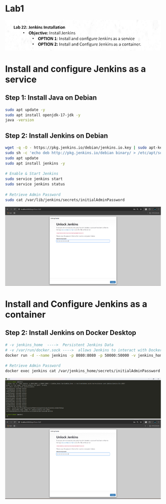 # Lab1
![Architecture](./assets/Lab1.png)

# Install and configure Jenkins as a service

## Step 1:  Install Java on Debian
```bash
sudo apt update -y
sudo apt install openjdk-17-jdk -y
java -version
```

## Step 2:  Install Jenkins on Debian
```bash
wget -q -O - https://pkg.jenkins.io/debian/jenkins.io.key | sudo apt-key add -
sudo sh -c 'echo deb http://pkg.jenkins.io/debian binary/ > /etc/apt/sources.list.d/jenkins.list'
sudo apt update
sudo apt install jenkins -y

# Enable & Start Jenkins
sudo service jenkins start
sudo service jenkins status

# Retrieve Admin Password
sudo cat /var/lib/jenkins/secrets/initialAdminPassword
```
![Architecture](./assets/Installing-Jenkins-as-a-Service.png)



# Install and Configure Jenkins as a container

## Step 2:  Install Jenkins on Docker Desktop
```bash
# -v jenkins_home  ---->  Persistent Jenkins Data
# -v /var/run/docker.sock ---->  allows Jenkins to interact with Docker on the host machine
docker run -d --name jenkins -p 8080:8080 -p 50000:50000 -v jenkins_home:/var/jenkins_home -v /var/run/docker.sock:/var/run/docker.sock jenkins/jenkins:lts-jdk17

# Retrieve Admin Password
docker exec jenkins cat /var/jenkins_home/secrets/initialAdminPassword
```
![Architecture](./assets/jenkins-container.png)
![Architecture](./assets/Install-Jenkins-on-Docker-Desktop.png)
